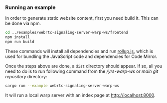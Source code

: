 
### Running an example

In order to generate static website content, first you need build it. This can be done via npm.

```bash
cd ../examples/webrtc-signaling-server-warp-ws/frontend
npm install
npm run build
```

These commands will install all dependencies and run [rollup.js](https://rollupjs.org/), which is used for bundling the JavaScript code and dependencies for Code Mirror.

Once the steps above are done, a `dist` directory should appear. If so, all you need to do is to run following command from the */yrs-warp-ws* or *main git repository* directory:

```bash
cargo run --example webrtc-signaling-server-warp-ws
```

It will run a local warp server with an index page at [http://localhost:8000](http://localhost:8000).